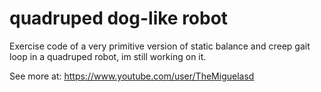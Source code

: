 # quadruped dog-like robot
Exercise code of a very primitive version of static balance and creep gait loop in a quadruped robot, im still working on it.

See more at: https://www.youtube.com/user/TheMiguelasd

